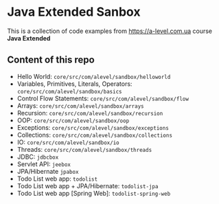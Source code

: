 # Java Extended Sanbox

This is a collection of code examples from <https://a-level.com.ua> course **Java Extended**

## Content of this repo

* Hello World: `core/src/com/alevel/sandbox/helloworld`
* Variables, Primitives, Literals, Operators: `core/src/com/alevel/sandbox/basics`
* Control Flow Statements: `core/src/com/alevel/sandbox/flow`
* Arrays: `core/src/com/alevel/sandbox/arrays`
* Recursion: `core/src/com/alevel/sandbox/recursion`
* OOP: `core/src/com/alevel/sandbox/oop`
* Exceptions: `core/src/com/alevel/sandbox/exceptions`
* Collections: `core/src/com/alevel/sandbox/collections`
* IO: `core/src/com/alevel/sandbox/io`
* Threads: `core/src/com/alevel/sandbox/threads`
* JDBC: `jdbcbox`
* Servlet API: `jeebox`
* JPA/Hibernate `jpabox`
* Todo List web app: `todolist`
* Todo List web app + JPA/Hibernate: `todolist-jpa`
* Todo List web app \[Spring Web\]: `todolist-spring-web`
